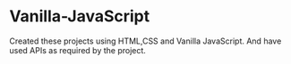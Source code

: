 # Vanilla-JavaScript
Created these projects using HTML,CSS and Vanilla JavaScript. And have used APIs as required by the project.
